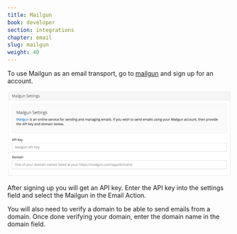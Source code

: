 ```yaml
---
title: Mailgun
book: developer
section: integrations
chapter: email
slug: mailgun
weight: 40
---
```

To use Mailgun as an email transport, go to [mailgun](http://www.mailgun.com/) and sign up for an account.

![](/assets/img/mailgun.png)

After signing up you will get an API key. Enter the API key into the settings field and select the Mailgun in the Email Action.

You will also need to verify a domain to be able to send emails from a domain. Once done verifying your domain, enter the domain name in the domain field. 
